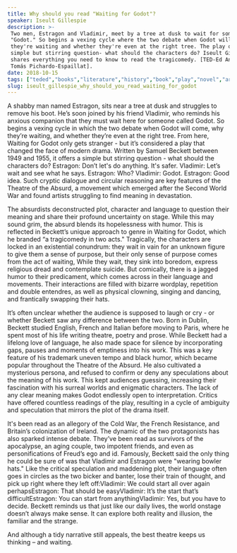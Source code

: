 ```yaml
---
title: Why should you read "Waiting for Godot"?
speaker: Iseult Gillespie
description: >-
 Two men, Estragon and Vladimir, meet by a tree at dusk to wait for someone named
 "Godot." So begins a vexing cycle where the two debate when Godot will come, why
 they're waiting and whether they're even at the right tree. The play offers a
 simple but stirring question- what should the characters do? Iseult Gillespie
 shares everything you need to know to read the tragicomedy. [TED-Ed Animation by
 Tomás Pichardo-Espaillat].
date: 2018-10-15
tags: ["teded","books","literature","history","book","play","novel","arts","world-cultures","art","culture","theater"]
slug: iseult_gillespie_why_should_you_read_waiting_for_godot
---
```


A shabby man named Estragon, sits near a tree at dusk and struggles to remove his boot.
He’s soon joined by his friend Vladimir, who reminds his anxious companion that they must
wait here for someone called Godot. So begins a vexing cycle in which the two debate when
Godot will come, why they’re waiting, and whether they’re even at the right tree. From
here, Waiting for Godot only gets stranger - but it’s considered a play that changed the
face of modern drama. Written by Samuel Beckett between 1949 and 1955, it offers a simple
but stirring question - what should the characters do? Estragon: Don’t let's do anything.
It's safer. Vladimir: Let’s wait and see what he says. Estragon: Who? Vladimir:
Godot. Estragon: Good idea. Such cryptic dialogue and circular reasoning are key features of
the Theatre of the Absurd, a movement which emerged after the Second World War and found
artists struggling to find meaning in devastation.

The absurdists deconstructed plot, character and language to question their meaning and
share their profound uncertainty on stage. While this may sound grim, the absurd blends its
hopelessness with humor. This is reflected in Beckett’s unique approach to genre in
Waiting for Godot, which he branded “a tragicomedy in two acts." Tragically, the
characters are locked in an existential conundrum: they wait in vain for an unknown figure
to give them a sense of purpose, but their only sense of purpose comes from the act of
waiting, While they wait, they sink into boredom, express religious dread and contemplate
suicide. But comically, there is a jagged humor to their predicament, which comes across in
their language and movements. Their interactions are filled with bizarre wordplay,
repetition and double entendres, as well as physical clowning, singing and dancing, and
frantically swapping their hats.

It’s often unclear whether the audience is supposed to laugh or cry - or whether Beckett
saw any difference between the two. Born in Dublin, Beckett studied English, French and
Italian before moving to Paris, where he spent most of his life writing theatre, poetry
and prose. While Beckett had a lifelong love of language, he also made space for silence
by incorporating gaps, pauses and moments of emptiness into his work. This was a key
feature of his trademark uneven tempo and black humor, which became popular throughout the
Theatre of the Absurd. He also cultivated a mysterious persona, and refused to confirm or
deny any speculations about the meaning of his work. This kept audiences guessing,
increasing their fascination with his surreal worlds and enigmatic characters. The lack of
any clear meaning makes Godot endlessly open to interpretation. Critics have offered
countless readings of the play, resulting in a cycle of ambiguity and speculation that
mirrors the plot of the drama itself.

It's been read as an allegory of the Cold War, the French Resistance, and Britain’s
colonization of Ireland. The dynamic of the two protagonists has also sparked intense
debate. They’ve been read as survivors of the apocalypse, an aging couple, two impotent
friends, and even as personifications of Freud’s ego and id. Famously, Beckett said the
only thing he could be sure of was that Vladimir and Estragon were "wearing bowler hats."
Like the critical speculation and maddening plot, their language often goes in circles as
the two bicker and banter, lose their train of thought, and pick up right where they left
off:Vladimir: We could start all over again perhapsEstragon: That should be easyVladimir:
It’s the start that’s difficultEstragon: You can start from anythingVladimir: Yes, but you
have to decide. Beckett reminds us that just like our daily lives, the world onstage
doesn’t always make sense. It can explore both reality and illusion, the familiar and the
strange.

And although a tidy narrative still appeals, the best theatre keeps us thinking – and
waiting.

<!--
ad_duration=0
event="TED-Ed"
external_start_time=0
intro_duration=0
is_subtitle_required="False"
is_talk_featured="False"
language="en"
language_swap="False"
native_language="en"
number_of_related_talks=6
number_of_speakers=1
number_of_subtitled_videos=0
number_of_tags=12
number_of_talk_download_languages=26
number_of_talk_more_resources=0
number_of_talk_recommendations=0
number_of_talks_take_actions=0
post_ad_duration=0
published_timestamp="2018-10-15 19:44:10"
recording_date="2018-10-15"
speaker_is_published=0
speaker_name="Iseult Gillespie"
talk_name="Why should you read \"Waiting for Godot\"?"
talks_tags=["teded","books","literature","history","book","play","novel","arts","world-cultures","art","culture","theater"]
url_photo_talk="https://s3.amazonaws.com/talkstar-photos/uploads/ea960e2f-2fdc-426d-926f-b614d049a788/godot_textless.jpg"
url_webpage="https://www.ted.com/talks/iseult_gillespie_why_should_you_read_waiting_for_godot"
video_type_name="TED-Ed Original"
-->